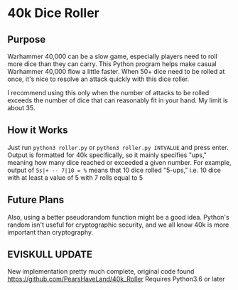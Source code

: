 # 40k Dice Roller

## Purpose
Warhammer 40,000 can be a slow game, especially players need to roll more dice than they can carry. This Python program helps make casual Warhammer 40,000 flow a little faster. When 50+ dice need to be rolled at once, it's nice to resolve an attack quickly with this dice roller.

I recommend using this only when the number of attacks to be rolled exceeds the number of dice that can reasonably fit in your hand. My limit is about 35.

## How it Works
Just run `python3 roller.py` or `python3 roller.py INTVALUE` and press enter. Output is formatted for 40k specifically, so it mainly specifies "ups," meaning how many dice reached or exceeded a given number. For example, output of `5s|+ -- 7|10 = %` means that 10 dice rolled "5-ups," i.e. 10 dice with at least a value of 5 with 7 rolls equal to 5

## Future Plans

Also, using a better pseudorandom function might be a good idea. Python's random isn't useful for cryptographic security, and we all know 40k is more important than cryptography.

## EVISKULL UPDATE

New implementation pretty much complete, original code found https://github.com/PearsHaveLand/40k_Roller
Requires Python3.6 or later
